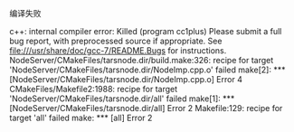 编译失败

c++: internal compiler error: Killed (program cc1plus)
Please submit a full bug report,
with preprocessed source if appropriate.
See <file:///usr/share/doc/gcc-7/README.Bugs> for instructions.
NodeServer/CMakeFiles/tarsnode.dir/build.make:326: recipe for target 'NodeServer/CMakeFiles/tarsnode.dir/NodeImp.cpp.o' failed
make[2]: *** [NodeServer/CMakeFiles/tarsnode.dir/NodeImp.cpp.o] Error 4
CMakeFiles/Makefile2:1988: recipe for target 'NodeServer/CMakeFiles/tarsnode.dir/all' failed
make[1]: *** [NodeServer/CMakeFiles/tarsnode.dir/all] Error 2
Makefile:129: recipe for target 'all' failed
make: *** [all] Error 2